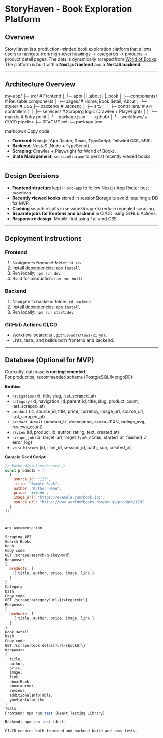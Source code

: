 # StoryHaven - Book Exploration Platform

## Overview
StoryHaven is a production-minded book exploration platform that allows users to navigate from high-level headings → categories → products → product detail pages. The data is dynamically scraped from [World of Books](https://www.worldofbooks.com/). The platform is built with a **Next.js frontend** and a **NestJS backend**.

---

## Architecture Overview

my-app/
├─ src/ # Frontend
│ └─ app/
| |_about
| |_book
│ ├─ components/ # Reusable components
│ ├─ pages/ # Home, Book detail, About
│ └─ styles/ # CSS
├─ backend/ # Backend
│ ├─ src/
│ │ ├─ controllers/ # API controllers
│ │ ├─ services/ # Scraping logic (Crawlee + Playwright)
│ │ └─ main.ts # Entry point
│ └─ package.json
├─ .github/
│ └─ workflows/ # CI/CD pipeline
├─ README.md
└─ package.json

markdown
Copy code

- **Frontend**: Next.js (App Router, React, TypeScript, Tailwind CSS, MUI).  
- **Backend**: NestJS (Node + TypeScript).  
- **Scraping**: Crawlee + Playwright for World of Books.  
- **State Management**: `sessionStorage` to persist recently viewed books.  

---

## Design Decisions
- **Frontend structure** kept in `src/app` to follow Next.js App Router best practices.  
- **Recently viewed books** stored in sessionStorage to avoid requiring a DB for MVP.  
- **Caching** search results in sessionStorage to reduce repeated scraping.  
- **Separate jobs for frontend and backend** in CI/CD using GitHub Actions.  
- **Responsive design**: Mobile-first using Tailwind CSS.  

---

## Deployment Instructions

### Frontend
1. Navigate to frontend folder: `cd src`
2. Install dependencies: `npm install`
3. Run locally: `npm run dev`
4. Build for production: `npm run build`

### Backend
1. Navigate to backend folder: `cd backend`
2. Install dependencies: `npm install`
3. Run locally: `npm run start:dev`

### GitHub Actions CI/CD
- Workflow located at `.github/workflows/ci.yml`.
- Lints, tests, and builds both frontend and backend.

---

## Database (Optional for MVP)
Currently, database is **not implemented**.  
For production, recommended schema (PostgreSQL/MongoDB):

**Entities**
- `navigation` (id, title, slug, last_scraped_at)  
- `category` (id, navigation_id, parent_id, title, slug, product_count, last_scraped_at)  
- `product` (id, source_id, title, price, currency, image_url, source_url, last_scraped_at)  
- `product_detail` (product_id, description, specs JSON, ratings_avg, reviews_count)  
- `review` (id, product_id, author, rating, text, created_at)  
- `scrape_job` (id, target_url, target_type, status, started_at, finished_at, error_log)  
- `view_history` (id, user_id, session_id, path_json, created_at)  

**Sample Seed Script**
```js
// backend/src/seeds/seed.js
const products = [
  {
    source_id: "123",
    title: "Sample Book",
    author: "Author Name",
    price: "£10.99",
    image_url: "https://example.com/book.jpg",
    source_url: "https://www.worldofbooks.com/en-gb/product/123"
  }
];



API Documentation

Scraping API
Search Books
bash
Copy code
GET /scrape/search?q={keyword}
Response:
{
  products: [
    { title, author, price, image, link }
  ]
}
Category
bash
Copy code
GET /scrape/category?url={categoryUrl}
Response:
{
  products: [
    { title, author, price, image, link }
  ]
}
Book Detail
bash
Copy code
GET /scrape/book-detail?url={bookUrl}
Response:
{
  title,
  author,
  price,
  image,
  link,
  aboutBook,
  aboutAuthor,
  reviews,
  additionalInfoTable,
  youMightAlsoLike
}
Tests
Frontend: npm run test (React Testing Library)

Backend: npm run test (Jest)

CI/CD ensures both frontend and backend build and pass tests.